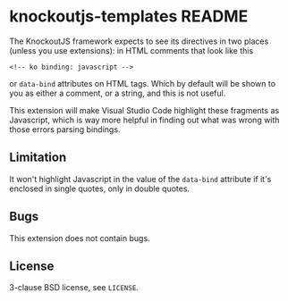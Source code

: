 # knockoutjs-templates README

The KnockoutJS framework expects to see its directives in two places
(unless you use extensions): in HTML comments that look like this

```
<!-- ko binding: javascript -->
```

or `data-bind` attributes on HTML tags. Which by default will be shown to you
as either a comment, or a string, and this is not useful.

This extension will make Visual Studio Code highlight these fragments as Javascript,
which is way more helpful in finding out what was wrong with those errors parsing bindings.

## Limitation

It won't highlight Javascript in the value of the `data-bind` attribute if it's enclosed in single quotes,
only in double quotes.

## Bugs

This extension does not contain bugs.

## License

3-clause BSD license, see `LICENSE`.
